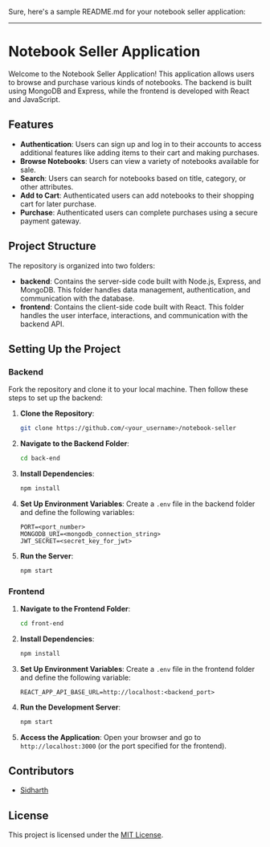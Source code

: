 Sure, here's a sample README.md for your notebook seller application:

---

# Notebook Seller Application

Welcome to the Notebook Seller Application! This application allows users to browse and purchase various kinds of notebooks. The backend is built using MongoDB and Express, while the frontend is developed with React and JavaScript.

## Features

- **Authentication**: Users can sign up and log in to their accounts to access additional features like adding items to their cart and making purchases.
- **Browse Notebooks**: Users can view a variety of notebooks available for sale.
- **Search**: Users can search for notebooks based on title, category, or other attributes.
- **Add to Cart**: Authenticated users can add notebooks to their shopping cart for later purchase.
- **Purchase**: Authenticated users can complete purchases using a secure payment gateway.

## Project Structure

The repository is organized into two folders:

- **backend**: Contains the server-side code built with Node.js, Express, and MongoDB. This folder handles data management, authentication, and communication with the database.
- **frontend**: Contains the client-side code built with React. This folder handles the user interface, interactions, and communication with the backend API.

## Setting Up the Project

### Backend


Fork the repository and clone it to your local machine. Then follow these steps to set up the backend:

1. **Clone the Repository**: 
   ```bash
   git clone https://github.com/<your_username>/notebook-seller
   ```

2. **Navigate to the Backend Folder**:
   ```bash
   cd back-end
   ```

3. **Install Dependencies**:
   ```bash
   npm install
   ```

4. **Set Up Environment Variables**:
   Create a `.env` file in the backend folder and define the following variables:
   ```env
   PORT=<port_number>
   MONGODB_URI=<mongodb_connection_string>
   JWT_SECRET=<secret_key_for_jwt>
   ```

5. **Run the Server**:
   ```bash
   npm start
   ```

### Frontend

1. **Navigate to the Frontend Folder**:
   ```bash
   cd front-end
   ```

2. **Install Dependencies**:
   ```bash
   npm install
   ```

3. **Set Up Environment Variables**:
   Create a `.env` file in the frontend folder and define the following variable:
   ```env
   REACT_APP_API_BASE_URL=http://localhost:<backend_port>
   ```

4. **Run the Development Server**:
   ```bash
   npm start
   ```

5. **Access the Application**:
   Open your browser and go to `http://localhost:3000` (or the port specified for the frontend).

## Contributors

- [Sidharth](https://github.com/psidh)

## License

This project is licensed under the [MIT License](LICENSE).
